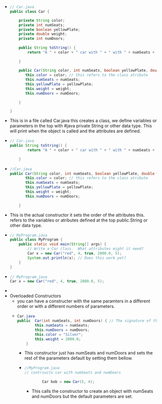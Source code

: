 - ```java
  // Car.java
  public class Car {
  
      private String color;
      private int numSeats;
      private boolean yellowPlate;
      private double weight; 
      private int numDoors;
      
      public String toString() {
          return "A " + color + " car with " + " with " + numSeats + " seats " + "is yellow plate: " + (yellowPlate ? "yes" : "no");
          
      }
      
      public Car(String color, int numSeats, boolean yellowPlate, double weight, int numDoors){
         this.color = color; // this refers to the class atribute
         this.numSeats = numSeats; 
         this.yellowPlate = yellowPlate;
         this.weight = weight;
         this.numDoors = numDoors;
          
      }
  
  }
  ```
- This is in a file called Car.java this creates a class, we define variables or parameters in the top with #java private String or other data type. This will print when the object is called and  the attributes are defined.
- ```java
  // Car.java
  public String toString() {
          return "A " + color + " car with " + " with " + numSeats + " seats " + "is yellow plate: " + (yellowPlate ? "yes" : "no");
          
      }
  ```
- ```java
  //Car.java
  public Car(String color, int numSeats, boolean yellowPlate, double weight, int numDoors){
         this.color = color; // this refers to the class atribute
         this.numSeats = numSeats; 
         this.yellowPlate = yellowPlate;
         this.weight = weight;
         this.numDoors = numDoors;
          
      }
  ```
- This is the actual  constructor it sets the order of the attributes this. refers to the variables or atributes defined at the top public.String or other data type.
- ```java
  // MyProgram.java
  public class MyProgram {
      public static void main(String[] args) {
          // Write a Car class.  What attributes might it need?
          Car x = new Car("red", 4, true, 2000.0, 5);
          System.out.println(x); // Does this work yet?
      }
  }
  ```
- ```java
  // MyProgram.java
  Car x = new Car("red", 4, true, 2000.0, 5);
  ```
-
- Overloaded Constructors
	- you can have a constructer with the same paramters in a different order or with a different numbers of parameters.
	- ```java
	  Car.java
	  public  Car(int numSeats, int numDoors) { // The signature of the constructer is the parameters 
	          this.numSeats = numSeats;
	          this.numDoors = numDoors;
	          this.color = "Silver";
	          this.weight = 2000.0;
	      }
	  ```
		- This constructor just has numSeats and numDoors and sets the rest of the parameters default by setting them bellow.
		- ```java
		  //MyProgram.java
		  // contrsucts car with numSeats and numDoors
		          
		          Car bob = new Car(5, 4);
		  ```
			- This calls the constructor to create an object with numSeats and numDoors but the default parameters are set.
